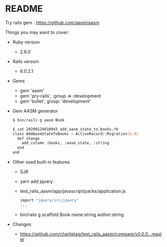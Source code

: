 # README

Try rails gem : https://github.com/aasm/aasm

Things you may want to cover:

* Ruby version
  * 2.6.0

* Rails version
  * 6.0.2.1

* Gems
  * gem 'aasm'
  * gem 'pry-rails', :group => :development
  * gem 'bullet', group: 'development'

* Gem AASM generator

  ```bash
  $ bin/rails g aasm Book

  $ cat 20200124010943_add_aasm_state_to_books.rb
  class AddAasmStateToBooks < ActiveRecord::Migration[6.0]
    def change
      add_column :books, :aasm_state, :string
    end
  end
  ```

* Other used built-in features
  * SJR
  * yarn add jquery
  * test_rails_aasm/app/javascript/packs/application.js

    ```bash
    import "jquery/src/jquery"
    ...
    ```

  * bin/rails g scaffold Book name:string author:string

* Changes
  * https://github.com/charlietag/test_rails_aasm/compare/v0.0.0...master


